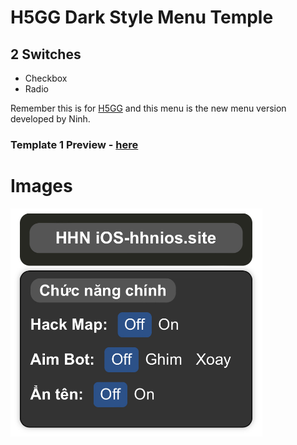 # H5GG Dark Style Menu Temple
## 2 Switches
- Checkbox
- Radio

Remember this is for <a href="https://github.com/H5GG/H5GG">H5GG</a> and this menu is the new menu version developed by Ninh.

### Template 1 Preview - <a href="https://hhnios.site/H5GG-Dark-Style-Menu/template.html">here</a>

# Images
<img src="https://raw.githubusercontent.com/WeansHHN/H5GG-Dark-Style-Menu/main/7EB40239-0152-4D85-9259-362C4F04DEAB.jpeg" style="width:80%">

